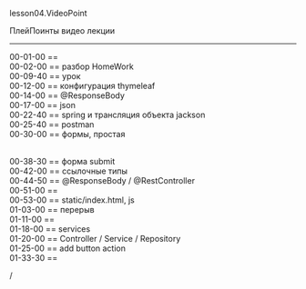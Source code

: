 
lesson04.VideoPoint  

ПлейПоинты видео лекции  


---  
00-01-00 ==  
00-02-00 == разбор HomeWork  
00-09-40 == урок  
00-12-00 == конфигурация thymeleaf  
00-14-00 == @ResponseBody  
00-17-00 == json  
00-22-40 == spring и трансляция объекта jackson  
00-25-40 == postman  
00-30-00 == формы, простая <form>  
00-38-30 == форма submit   
00-42-00 == ссылочные типы   
00-44-50 == @ResponseBody / @RestController  
00-51-00 ==   
00-53-00 == static/index.html, js  
01-03-00 == перерыв  
01-11-00 ==   
01-18-00 == services    
01-20-00 == Controller / Service / Repository    
01-25-00 == add button action   
01-33-30 ==     







/